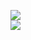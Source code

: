 [![](https://img.shields.io/badge/Made%20With-Github%20Spray-lightgrey.svg?style=for-the-badge&logo=github)](https://github.com/Annihil/github-spray#30155)  
[![](https://i.imgur.com/2DrTn0Z.gif)](https://github.com/Annihil/github-spray)